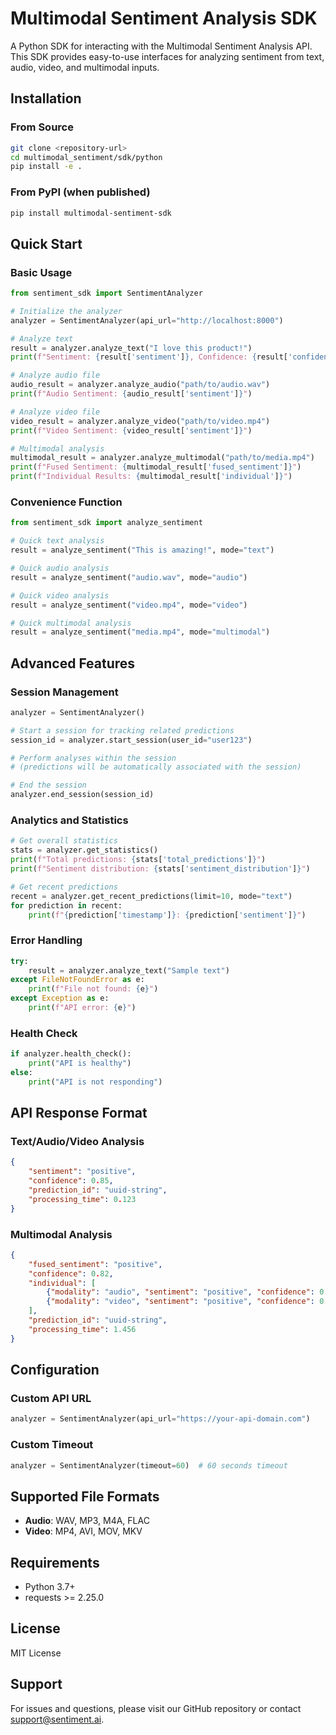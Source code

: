 # Multimodal Sentiment Analysis SDK

A Python SDK for interacting with the Multimodal Sentiment Analysis API. This SDK provides easy-to-use interfaces for analyzing sentiment from text, audio, video, and multimodal inputs.

## Installation

### From Source
```bash
git clone <repository-url>
cd multimodal_sentiment/sdk/python
pip install -e .
```

### From PyPI (when published)
```bash
pip install multimodal-sentiment-sdk
```

## Quick Start

### Basic Usage

```python
from sentiment_sdk import SentimentAnalyzer

# Initialize the analyzer
analyzer = SentimentAnalyzer(api_url="http://localhost:8000")

# Analyze text
result = analyzer.analyze_text("I love this product!")
print(f"Sentiment: {result['sentiment']}, Confidence: {result['confidence']}")

# Analyze audio file
audio_result = analyzer.analyze_audio("path/to/audio.wav")
print(f"Audio Sentiment: {audio_result['sentiment']}")

# Analyze video file
video_result = analyzer.analyze_video("path/to/video.mp4")
print(f"Video Sentiment: {video_result['sentiment']}")

# Multimodal analysis
multimodal_result = analyzer.analyze_multimodal("path/to/media.mp4")
print(f"Fused Sentiment: {multimodal_result['fused_sentiment']}")
print(f"Individual Results: {multimodal_result['individual']}")
```

### Convenience Function

```python
from sentiment_sdk import analyze_sentiment

# Quick text analysis
result = analyze_sentiment("This is amazing!", mode="text")

# Quick audio analysis
result = analyze_sentiment("audio.wav", mode="audio")

# Quick video analysis
result = analyze_sentiment("video.mp4", mode="video")

# Quick multimodal analysis
result = analyze_sentiment("media.mp4", mode="multimodal")
```

## Advanced Features

### Session Management

```python
analyzer = SentimentAnalyzer()

# Start a session for tracking related predictions
session_id = analyzer.start_session(user_id="user123")

# Perform analyses within the session
# (predictions will be automatically associated with the session)

# End the session
analyzer.end_session(session_id)
```

### Analytics and Statistics

```python
# Get overall statistics
stats = analyzer.get_statistics()
print(f"Total predictions: {stats['total_predictions']}")
print(f"Sentiment distribution: {stats['sentiment_distribution']}")

# Get recent predictions
recent = analyzer.get_recent_predictions(limit=10, mode="text")
for prediction in recent:
    print(f"{prediction['timestamp']}: {prediction['sentiment']}")
```

### Error Handling

```python
try:
    result = analyzer.analyze_text("Sample text")
except FileNotFoundError as e:
    print(f"File not found: {e}")
except Exception as e:
    print(f"API error: {e}")
```

### Health Check

```python
if analyzer.health_check():
    print("API is healthy")
else:
    print("API is not responding")
```

## API Response Format

### Text/Audio/Video Analysis
```json
{
    "sentiment": "positive",
    "confidence": 0.85,
    "prediction_id": "uuid-string",
    "processing_time": 0.123
}
```

### Multimodal Analysis
```json
{
    "fused_sentiment": "positive",
    "confidence": 0.82,
    "individual": [
        {"modality": "audio", "sentiment": "positive", "confidence": 0.75},
        {"modality": "video", "sentiment": "positive", "confidence": 0.89}
    ],
    "prediction_id": "uuid-string",
    "processing_time": 1.456
}
```

## Configuration

### Custom API URL
```python
analyzer = SentimentAnalyzer(api_url="https://your-api-domain.com")
```

### Custom Timeout
```python
analyzer = SentimentAnalyzer(timeout=60)  # 60 seconds timeout
```

## Supported File Formats

- **Audio**: WAV, MP3, M4A, FLAC
- **Video**: MP4, AVI, MOV, MKV

## Requirements

- Python 3.7+
- requests >= 2.25.0

## License

MIT License

## Support

For issues and questions, please visit our GitHub repository or contact support@sentiment.ai.
